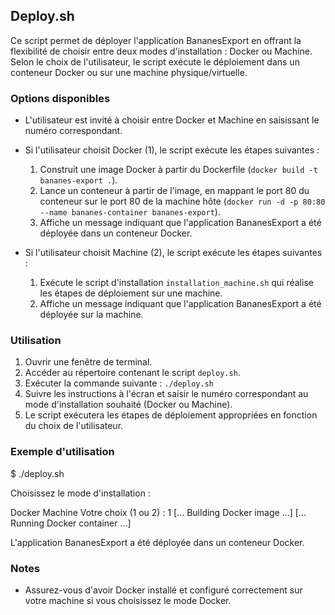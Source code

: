 ## Deploy.sh

Ce script permet de déployer l'application BananesExport en offrant la flexibilité de choisir entre deux modes d'installation : Docker ou Machine. Selon le choix de l'utilisateur, le script exécute le déploiement dans un conteneur Docker ou sur une machine physique/virtuelle.

### Options disponibles

- L'utilisateur est invité à choisir entre Docker et Machine en saisissant le numéro correspondant.
- Si l'utilisateur choisit Docker (1), le script exécute les étapes suivantes :
    1. Construit une image Docker à partir du Dockerfile (`docker build -t bananes-export .`).
    2. Lance un conteneur à partir de l'image, en mappant le port 80 du conteneur sur le port 80 de la machine hôte (`docker run -d -p 80:80 --name bananes-container bananes-export`).
    3. Affiche un message indiquant que l'application BananesExport a été déployée dans un conteneur Docker.

- Si l'utilisateur choisit Machine (2), le script exécute les étapes suivantes :
    1. Exécute le script d'installation `installation_machine.sh` qui réalise les étapes de déploiement sur une machine.
    2. Affiche un message indiquant que l'application BananesExport a été déployée sur la machine.

### Utilisation

1. Ouvrir une fenêtre de terminal.
2. Accéder au répertoire contenant le script `deploy.sh`.
3. Exécuter la commande suivante : `./deploy.sh`
4. Suivre les instructions à l'écran et saisir le numéro correspondant au mode d'installation souhaité (Docker ou Machine).
5. Le script exécutera les étapes de déploiement appropriées en fonction du choix de l'utilisateur.

### Exemple d'utilisation

$ ./deploy.sh

Choisissez le mode d'installation :

Docker
Machine
Votre choix (1 ou 2) : 1
[... Building Docker image ...]
[... Running Docker container ...]

L'application BananesExport a été déployée dans un conteneur Docker.

### Notes

- Assurez-vous d'avoir Docker installé et configuré correctement sur votre machine si vous choisissez le mode Docker.
